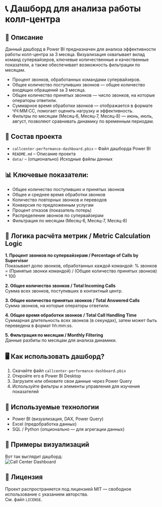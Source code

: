 # 📞 Дашборд для анализа работы колл-центра

## 📝 Описание  
Данный дашборд в Power BI предназначен для анализа эффективности работы колл-центра за 3 месяца. 
Визуализация охватывает вклад команд супервайзеров, ключевые количественные и качественные показатели, 
а также обеспечивает возможность фильтрации по месяцам.
- Процент звонков, обработанных командами супервайзеров.
- Общее количество поступивших звонков — общее количество входящих обращений за 3 месяца.
- Общее количество принятых звонков — число звонков, на которые операторы ответили.
- Суммарное время обработки звонков — отображается в формате ЧЧ:ММ:СС, помогает оценить нагрузку и эффективность.
- Фильтры по месяцам (Месяц-6, Месяц-7, Месяц-8) — июнь, июль, август, позволяют сравнивать динамику по временным периодам.

## 📂 Состав проекта  
- `callcenter-performance-dashboard.pbix` – Файл дашборда Power BI  
- `README.md` – Описание проекта  
- `data/` – (опционально) Исходные файлы данных  

## 📊 Ключевые показатели:
- Общее количество поступивших и принятых звонков  
- Общее и среднее время обработки звонков  
- Количество повторных звонков и переводов  
- Конверсия по предложенным услугам  
- Процент отказов (показатель потерь)  
- Распределение звонков по супервайзерам  
- Фильтрация по месяцам (Месяц-6, Месяц-7, Месяц-8)

## 🧮 Логика расчёта метрик / Metric Calculation Logic

**1. Процент звонков по супервайзерам / Percentage of Calls by Supervisor**  
Показывает долю звонков, обработанных каждой командой:
% звонков = (Принятые звонки командой) / (Общее количество принятых звонков) * 100

**2. Общее количество звонков / Total Incoming Calls**  
Сумма всех звонков, поступивших в контактный центр.

**3. Общее количество принятых звонков / Total Answered Calls**  
Сумма звонков, на которые операторы ответили.

**4. Общее время обработки звонков / Total Call Handling Time**  
Суммарная длительность всех звонков (в секундах), затем может быть переведена в формат hh:mm:ss.

**5. Фильтрация по месяцам / Monthly Filtering**  
Данные разбиты по месяцам для анализа динамики.

## 🖥️ Как использовать дашборд?  
1. Скачайте файл `callcenter-performance-dashboard.pbix`  
2. Откройте его в Power BI Desktop  
3. Загрузите или обновите свои данные через Power Query  
4. Используйте фильтры и элементы управления для изучения показателей

## 🚀 Используемые технологии  
- Power BI (визуализация, DAX, Power Query)  
- Excel (предобработка данных)  
- SQL / Python (опционально — для агрегации данных)

## 🎨 Примеры визуализаций  
Вот так выглядит дашборд:  
![Call Center Dashboard](./3.jpg)  


## 📜 Лицензия  
Проект распространяется под лицензией MIT — свободное использование с указанием авторства.  
См. файл `LICENSE`.
